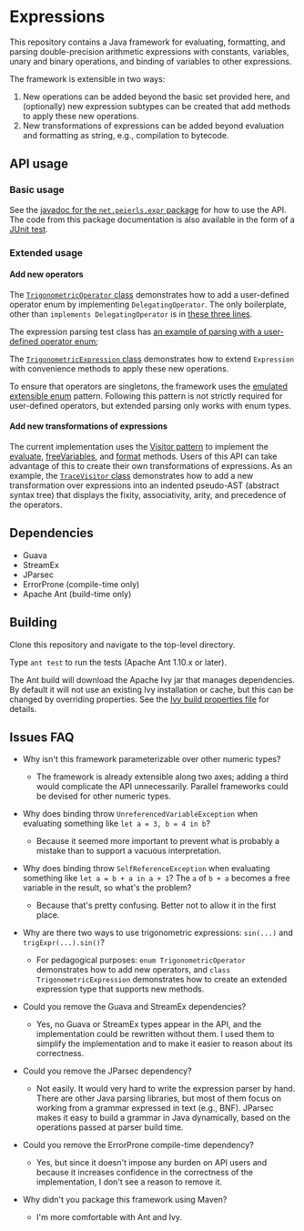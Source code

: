 # Expressions

This repository contains a Java framework for evaluating, formatting, and parsing
double-precision arithmetic expressions with constants, variables, unary and binary operations,
and binding of variables to other expressions.

The framework is extensible in two ways:

1. New operations can be added beyond the basic set provided here,
   and (optionally) new expression subtypes can be created that add methods
   to apply these new operations.
1. New transformations of expressions can be added beyond evaluation
   and formatting as string, e.g., compilation to bytecode.


## API usage

### Basic usage

See the [javadoc for the `net.peierls.expr` package](
  https://tembrel.github.io/expressions/javadoc/
) for how to use the API.
The code from this package documentation is also available
in the form of a [JUnit test](
  src/test/java/net/peierls/expr/BasicUsageTest.java#L10
).

### Extended usage

#### Add new operators

The [`TrigonometricOperator` class](
  src/main/java/net/peierls/expr/TrigonometricOperator.java#L10
) demonstrates how to add a user-defined operator enum
by implementing `DelegatingOperator`. The only boilerplate,
other than `implements DelegatingOperator` is in
[these three lines](
  src/main/java/net/peierls/expr/TrigonometricOperator.java#L24-L26
).

The expression parsing test class has [an example of parsing with
a user-defined operator enum](
  src/test/java/net/peierls/expr/ExtendedExpressionTest.java#L28-L63
);

The [`TrigonometricExpression` class](
  src/main/java/net/peierls/expr/TrigonometricExpression.java#L10
) demonstrates how to extend `Expression`
with convenience methods to apply these
new operations.

To ensure that operators are singletons, the framework uses
the [emulated extensible enum](
  https://drive.google.com/file/d/1qhEaShHhq5-0y4aQMByKzx9SOsKFu6oq/view
) pattern. Following this pattern is not
strictly required for user-defined operators, but extended
parsing only works with enum types.


#### Add new transformations of expressions

The current implementation uses the [Visitor pattern](
  https://drive.google.com/file/d/1k76P9Kl7__hXwp2FVAbvOcwATcphB3gm/view
) to implement the
[evaluate](
  https://tembrel.github.io/expressions/javadoc/net/peierls/expr/Expression.html#evaluate--
),
[freeVariables](
  https://tembrel.github.io/expressions/javadoc/net/peierls/expr/Expression.html#freeVariables--
), and
[format](
  https://tembrel.github.io/expressions/javadoc/net/peierls/expr/Expression.html#format--
) methods.
Users of this API can take advantage of this to create their
own transformations of expressions.
As an example, the [`TraceVisitor` class](
  src/test/java/net/peierls/expr/TraceVisitor.java#L11
) demonstrates how to add a new transformation
over expressions into an indented pseudo-AST (abstract syntax tree)
that displays the fixity, associativity, arity, and precedence
of the operators.

## Dependencies

- Guava
- StreamEx
- JParsec
- ErrorProne (compile-time only)
- Apache Ant (build-time only)


## Building

Clone this repository and navigate to the top-level directory.

Type `ant test` to run the tests (Apache Ant 1.10.x or later).

The Ant build will download the Apache Ivy jar that manages
dependencies.
By default it will not use an existing Ivy installation
or cache, but this can be changed by overriding properties.
See the [Ivy build properties file](
  ivy/build-ivy.properties
) for details.


## Issues FAQ

- Why isn't this framework parameterizable over other numeric types?

  - The framework is already extensible along two axes; adding a third
    would complicate the API unnecessarily. Parallel frameworks could
    be devised for other numeric types.

- Why does binding throw `UnreferencedVariableException` when
  evaluating something like `let a = 3, b = 4 in b`?

  - Because it seemed more important to prevent what is probably
    a mistake than to support a vacuous interpretation.

- Why does binding throw `SelfReferenceException` when evaluating
  something like `let a = b + a in a + 1`? The `a` of `b + a` becomes
  a free variable in the result, so what's the problem?

  - Because that's pretty confusing. Better not to allow it in the first place.

- Why are there two ways to use trigonometric expressions: `sin(...)` and `trigExpr(...).sin()`?

  - For pedagogical purposes:
    `enum TrigonometricOperator` demonstrates how to add new operators,
    and `class TrigonometricExpression` demonstrates how to create an
    extended expression type that supports new methods.

- Could you remove the Guava and StreamEx dependencies?

  - Yes, no Guava or StreamEx types appear in the API, and the implementation
    could be rewritten without them. I used them to simplify the implementation
    and to make it easier to reason about its correctness.

- Could you remove the JParsec dependency?

  - Not easily. It would very hard to write the expression parser by hand.
    There are other Java parsing libraries, but most of them focus on
    working from a grammar expressed in text (e.g., BNF). JParsec
    makes it easy to build a grammar in Java dynamically, based on the
    operations passed at parser build time.

- Could you remove the ErrorProne compile-time dependency?

  - Yes, but since it doesn't impose any burden on API users
    and because it increases confidence in the correctness of
    the implementation, I don't see a reason to remove it.

- Why didn't you package this framework using Maven?

  - I'm more comfortable with Ant and Ivy.
